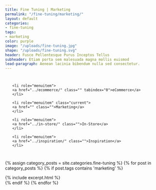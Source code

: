 ```yaml
---
title: Fine Tuning | Marketing
permalink: "/fine-tuning/marketing/"
layout: default
categories:
- fine-tuning
tags:
- marketing
color: purple
image: "/uploads/fine-tuning.jpg"
shape: "/uploads/fine-tuning.svg"
header: Fusce Pellentesque Purus Inceptos Tellus
subheader: Etiam porta sem malesuada magna mollis euismod
lead-paragraph: Aenean lacinia bibendum nulla sed consectetur.
---
```


<!-- Sub Navigation -->
<div class="sub-navigation show-for-medium">
<div class="row">
<div class="small-12 columns">
<ul class="vertical medium-horizontal dropdown menu" data-dropdown-menu="qjv9ir-dropdown-menu" role="menubar">
	
	<li role="menuitem">
	<a href="../ecommerce/" class="" tabindex="0">eCommerce</a>
	</li>
	
	<li role="menuitem" class="current">
	<a href="" class="">Marketing</a>
	</li>
	
	<li role="menuitem">
	<a href="../in-store/" class="">In-Store</a>
	</li>
	
	<li role="menuitem">
	<a href="../inspiration/" class="">Inspiration</a>
	</li>
	
</ul>
</div>
</div>
</div>
<!-- End Sub Navigation -->

<div class="category__content__wrap">
<div class="row category__content" id="category__content">

{% assign category_posts = site.categories.fine-tuning %}
{% for post in category_posts %}
{% if post.tags contains 'marketing' %}
<div class="small-12 medium-6 large-4 columns">
{% include excerpt.html %}
</div>
{% endif %}
{% endfor %}
</div>
</div>